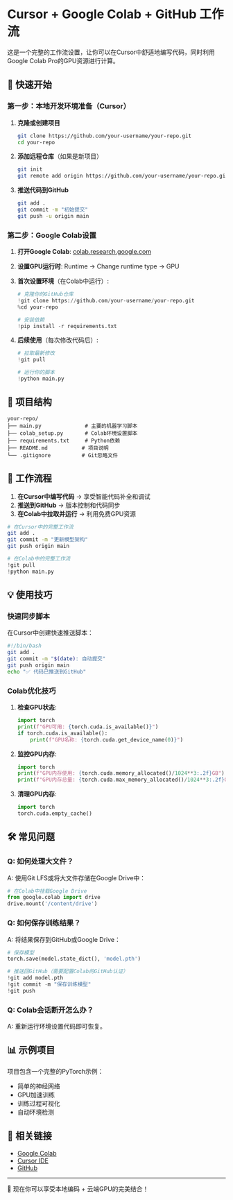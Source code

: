 # Cursor + Google Colab + GitHub 工作流

这是一个完整的工作流设置，让你可以在Cursor中舒适地编写代码，同时利用Google Colab Pro的GPU资源进行计算。

## 🚀 快速开始

### 第一步：本地开发环境准备（Cursor）

1. **克隆或创建项目**
   ```bash
   git clone https://github.com/your-username/your-repo.git
   cd your-repo
   ```

2. **添加远程仓库**（如果是新项目）
   ```bash
   git init
   git remote add origin https://github.com/your-username/your-repo.git
   ```

3. **推送代码到GitHub**
   ```bash
   git add .
   git commit -m "初始提交"
   git push -u origin main
   ```

### 第二步：Google Colab设置

1. **打开Google Colab**: [colab.research.google.com](https://colab.research.google.com)

2. **设置GPU运行时**: Runtime → Change runtime type → GPU

3. **首次设置环境**（在Colab中运行）:
   ```python
   # 克隆你的GitHub仓库
   !git clone https://github.com/your-username/your-repo.git
   %cd your-repo
   
   # 安装依赖
   !pip install -r requirements.txt
   ```

4. **后续使用**（每次修改代码后）:
   ```python
   # 拉取最新修改
   !git pull
   
   # 运行你的脚本
   !python main.py
   ```

## 📁 项目结构

```
your-repo/
├── main.py              # 主要的机器学习脚本
├── colab_setup.py       # Colab环境设置脚本
├── requirements.txt     # Python依赖
├── README.md           # 项目说明
└── .gitignore          # Git忽略文件
```

## 🔧 工作流程

1. **在Cursor中编写代码** → 享受智能代码补全和调试
2. **推送到GitHub** → 版本控制和代码同步
3. **在Colab中拉取并运行** → 利用免费GPU资源

```bash
# 在Cursor中的完整工作流
git add .
git commit -m "更新模型架构"
git push origin main
```

```python
# 在Colab中的完整工作流
!git pull
!python main.py
```

## 💡 使用技巧

### 快速同步脚本

在Cursor中创建快速推送脚本：
```bash
#!/bin/bash
git add .
git commit -m "$(date): 自动提交"
git push origin main
echo "✅ 代码已推送到GitHub"
```

### Colab优化技巧

1. **检查GPU状态**:
   ```python
   import torch
   print(f"GPU可用: {torch.cuda.is_available()}")
   if torch.cuda.is_available():
       print(f"GPU名称: {torch.cuda.get_device_name(0)}")
   ```

2. **监控GPU内存**:
   ```python
   import torch
   print(f"GPU内存使用: {torch.cuda.memory_allocated()/1024**3:.2f}GB")
   print(f"GPU内存总量: {torch.cuda.max_memory_allocated()/1024**3:.2f}GB")
   ```

3. **清理GPU内存**:
   ```python
   import torch
   torch.cuda.empty_cache()
   ```

## 🛠️ 常见问题

### Q: 如何处理大文件？
A: 使用Git LFS或将大文件存储在Google Drive中：
```python
# 在Colab中挂载Google Drive
from google.colab import drive
drive.mount('/content/drive')
```

### Q: 如何保存训练结果？
A: 将结果保存到GitHub或Google Drive：
```python
# 保存模型
torch.save(model.state_dict(), 'model.pth')

# 推送回GitHub（需要配置Colab的GitHub认证）
!git add model.pth
!git commit -m "保存训练模型"
!git push
```

### Q: Colab会话断开怎么办？
A: 重新运行环境设置代码即可恢复。

## 📊 示例项目

项目包含一个完整的PyTorch示例：
- 简单的神经网络
- GPU加速训练
- 训练过程可视化
- 自动环境检测

## 🔗 相关链接

- [Google Colab](https://colab.research.google.com)
- [Cursor IDE](https://cursor.sh)
- [GitHub](https://github.com)

---

🎉 现在你可以享受本地编码 + 云端GPU的完美结合！ 